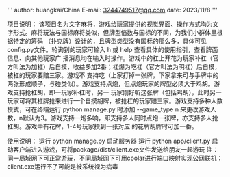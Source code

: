 '''
author: huangkai/China
E-mail: 3244749517@qq.com
date: 2023/11/8
'''

项目说明：
    该项目名为文字麻将，游戏给玩家提供的视觉界面、操作方式均为文字形式。麻将玩法与国标麻将类似，但牌型倍数与国标的不同，为我们小群体里根据特定的筹码
（扑克牌）设计的，且牌型类型没有国标的那么多，具体可见config.py文件。轮询到的玩家可输入 h 或 help 查看具体的使用指引，查看牌面信息、向其他玩家广
播消息均在输入时操作。游戏中的杠上开花为玩家补杠（官方叫法为加杠）后自摸，收益多加2番；杠爆为吃杠（官方叫法为明杠）后自摸，被杠的玩家要赔三家。游戏不
支持吃（上家打掉一张牌，下家拿来可与手牌中的两张形成顺子，与碰类似）。游戏支持点炮，但点炮玩家的牌型必须大于鸡胡。游戏支持抢杠胡，即一玩家补杠时，另一
玩家刚好听这张牌（包括鸡胡），此时另一玩家可将其杠牌抢来进行一个自摸胡牌，被抢杠的玩家赔三家。游戏支持多种人数模式，可在终端运行 python manage.py 
时添加 --game_type n 来更改游戏人数，n默认为3。游戏支持一炮多响，即支持多人同时点炮一张牌，亦支持多人抢杠胡。游戏中有花牌，1-4号玩家摸到一张对应
的花牌胡牌时可加一番。

使用说明：
    运行 python manage.py 启动服务器
    运行 python app/client.py 启动客户端进入游戏，可将package/dist/client.exe文件发送给朋友一起游玩
    注：同一局域网下可正常游玩，不同局域网下可用cpolar进行端口映射实现公网联机；client.exe运行不了可能是被系统视为病毒